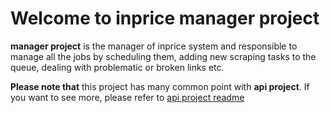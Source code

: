 # Welcome to inprice manager project

**manager project** is the manager of inprice system and responsible to manage all the jobs by scheduling them, adding new scraping tasks to the queue, dealing with problematic or broken links etc.

**Please note that** this project has many common point with **api project**. If you want to see more, please refer to [api project readme](https://github.com/inprice/api/blob/master/README.md)
